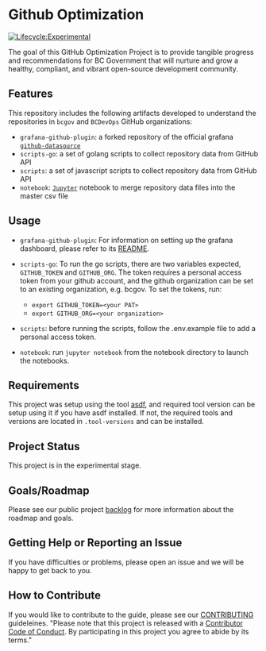 # Github Optimization

[![Lifecycle:Experimental](https://img.shields.io/badge/Lifecycle-Experimental-339999)](Redirect-URL)

The goal of this GitHub Optimization Project is to provide tangible progress and recommendations for BC Government that will nurture and grow a healthy, compliant, and vibrant open-source development community. ​


## Features

This repository includes the following artifacts developed to understand the repositories in `bcgov` and `BCDevOps` GitHub organizations:

- `grafana-github-plugin`: a forked repository of the official grafana [`github-datasource`](https://github.com/grafana/github-datasource)
- `scripts-go`: a set of golang scripts to collect repository data from GitHub API
- `scripts`: a set of javascript scripts to collect repository data from GitHub API
- `notebook`: [`Jupyter`](https://jupyter.org/) notebook to merge repository data files into the master csv file

## Usage

- `grafana-github-plugin`: For information on setting up the grafana dashboard, please refer to its [README](/grafana-github-plugin/README.md).
- `scripts-go`: To run the go scripts, there are two variables expected, `GITHUB_TOKEN` and `GITHUB_ORG`. The token requires a personal access token
from your github account, and the github organization can be set to an existing organization, e.g. bcgov. To set the tokens, run:

  - `export GITHUB_TOKEN=<your PAT>`
  - `export GITHUB_ORG=<your organization>`

- `scripts`: before running the scripts, follow the .env.example file to add a personal access token.
- `notebook`: run `jupyter notebook` from the notebook directory to launch the notebooks.

## Requirements

This project was setup using the tool [asdf](https://asdf-vm.com/#/), and required tool version can be setup using it if you have asdf installed.
If not, the required tools and versions are located in `.tool-versions` and can be installed.

## Project Status

This project is in the experimental stage. 

## Goals/Roadmap

Please see our public project [backlog](https://github.com/bcgov/github-optimization/projects/2) for more information about the roadmap and goals.

## Getting Help or Reporting an Issue

If you have difficulties or problems, please open an issue and we will be happy to get back to you.

## How to Contribute

If you would like to contribute to the guide, please see our [CONTRIBUTING](CONTRIBUTING.md) guideleines.
"Please note that this project is released with a [Contributor Code of Conduct](CODE_OF_CONDUCT.md). By participating in this project you agree to abide by its terms."
